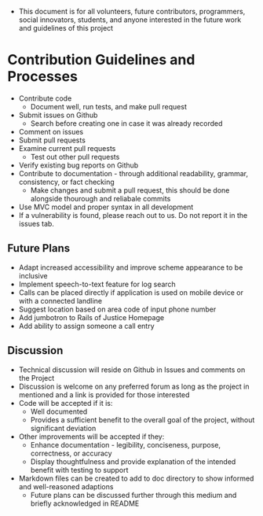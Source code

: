 * This document is for all volunteers, future contributors, programmers, social innovators, students, and anyone interested in the future work and guidelines of this project

# Contribution Guidelines and Processes
- Contribute code
    - Document well, run tests, and make pull request
- Submit issues on Github
    - Search before creating one in case it was already recorded
- Comment on issues 
- Submit pull requests
- Examine current pull requests
    - Test out other pull requests
- Verify existing bug reports on Github
- Contribute to documentation - through additional readability, grammar, consistency, or fact checking
    - Make changes and submit a pull request, this should be done alongside thourough and reliabale commits
- Use MVC model and proper syntax in all development
- If a vulnerability is found, please reach out to us. Do not report it in the issues tab.

## Future Plans
- Adapt increased accessibility and improve scheme appearance to be inclusive
- Implement speech-to-text feature for log search
- Calls can be placed directly if application is used on mobile device or with a connected landline
- Suggest location based on area code of input phone number
- Add jumbotron to Rails of Justice Homepage
- Add ability to assign someone a call entry

## Discussion
- Technical discussion will reside on Github in Issues and comments on the Project
- Discussion is welcome on any preferred forum as long as the project in mentioned and a link is provided for those interested
- Code will be accepted if it is:
    - Well documented
    - Provides a sufficient benefit to the overall goal of the project, without significant deviation
- Other improvements will be accepted if they:
    - Enhance documentation - legibility, conciseness, purpose, correctness, or accuracy
    - Display thoughtfulness and provide explanation of the intended benefit with testing to support
- Markdown files can be created to add to doc directory to show informed and well-reasoned adaptions
    - Future plans can be discussed further through this medium and briefly acknowledged in README
